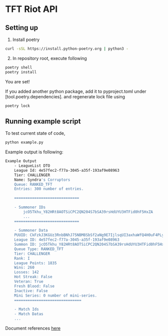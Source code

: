 # TFT Riot API


## Setting up

1. Install poetry
```bash
curl -sSL https://install.python-poetry.org | python3 -
```

2. In repository root, execute following
```bash
poetry shell
poetry install
```
You are set!

If you added another python package, add it to pyproject.toml under [tool.poetry.dependencies]. and regenerate lock file using
```bash
poetry lock
```

## Running example script
To test current state of code,

```bash
python example.py
```

Example output is following:

```bash
Example Output
    - LeagueList DTO
    League Id: 4e57fec2-f77a-3045-a35f-193af9e08963
    Tier: CHALLENGER
    Name: Syndra's Corruptors
    Queue: RANKED_TFT
    Entries: 300 number of entries.

    =============================
    
    - Summoner IDs
        jcO5Tkhu_Y82HRt8AOTSiCPC2QN204S7bSA39rsHdUYU3HTFid0hF5HxZA
        ...
    =============================
    
    - Summoner Data
    PUUID: CkFzkJ3KGUz3RnbBNhJ75NBM8SbSf2aNg9E7IjlsqUI3axhaWfQ4H0uF4PLyKnG1PR3dFuHAtBBIYw
    League ID: 4e57fec2-f77a-3045-a35f-193af9e08963
    Summon ID: jcO5Tkhu_Y82HRt8AOTSiCPC2QN204S7bSA39rsHdUYU3HTFid0hF5HxZA
    Queue Type: RANKED_TFT
    Tier: CHALLENGER
    Rank: I
    League Points: 1835
    Wins: 260
    Losses: 142
    Hot Streak: False
    Veteran: True
    Fresh Blood: False
    Inactive: False
    Mini Series: 0 number of mini-series.
    ==============================
    
    - Match Ids
    - Match Datas
    ...
```



Document references [here](https://developer.riotgames.com/)